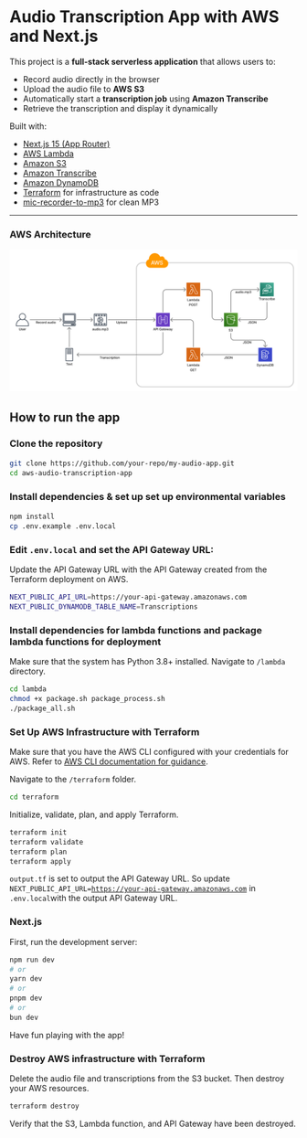 # Audio Transcription App with AWS and Next.js

This project is a **full-stack serverless application** that allows users to:

- Record audio directly in the browser
- Upload the audio file to **AWS S3**
- Automatically start a **transcription job** using **Amazon Transcribe**
- Retrieve the transcription and display it dynamically

Built with:
- [Next.js 15 (App Router)](https://nextjs.org/)
- [AWS Lambda](https://aws.amazon.com/lambda/)
- [Amazon S3](https://aws.amazon.com/s3/)
- [Amazon Transcribe](https://aws.amazon.com/transcribe/)
- [Amazon DynamoDB](https://aws.amazon.com/dynamodb/)
- [Terraform](https://www.terraform.io/) for infrastructure as code
- [mic-recorder-to-mp3](https://www.npmjs.com/package/mic-recorder-to-mp3) for clean MP3
---
### AWS Architecture
![AWS Architecture](/terraform/final_architecture.png)
## How to run the app

### Clone the repository

```bash 
git clone https://github.com/your-repo/my-audio-app.git
cd aws-audio-transcription-app
```

### Install dependencies & set up set up environmental variables

```bash
npm install
cp .env.example .env.local
```

### Edit <code>.env.local</code> and set the API Gateway URL:
Update the API Gateway URL with the API Gateway created from the Terraform deployment on AWS.
```bash
NEXT_PUBLIC_API_URL=https://your-api-gateway.amazonaws.com
NEXT_PUBLIC_DYNAMODB_TABLE_NAME=Transcriptions
```

### Install dependencies for lambda functions and package lambda functions for deployment

Make sure that the system has Python 3.8+ installed. Navigate to <code>/lambda</code> directory.

```bash
cd lambda
chmod +x package.sh package_process.sh
./package_all.sh
```

### Set Up AWS Infrastructure with Terraform

Make sure that you have the AWS CLI configured with your credentials for AWS. Refer to [AWS CLI documentation for guidance](https://docs.aws.amazon.com/cli/latest/userguide/cli-chap-getting-started.html).

Navigate to the <code>/terraform</code> folder.

```bash
cd terraform
```

Initialize, validate, plan, and apply Terraform.

```bash
terraform init
terraform validate
terraform plan
terraform apply
```

<code>output.tf</code> is set to output the API Gateway URL. So update <code>NEXT_PUBLIC_API_URL=https://your-api-gateway.amazonaws.com</code> in <code>.env.local</code>with the output API Gateway URL.

### Next.js

First, run the development server:

```bash
npm run dev
# or
yarn dev
# or
pnpm dev
# or
bun dev
```

Have fun playing with the app!

### Destroy AWS infrastructure with Terraform

Delete the audio file and transcriptions from the S3 bucket. Then destroy your AWS resources.
```bash
terraform destroy
```
Verify that the S3, Lambda function, and API Gateway have been destroyed.